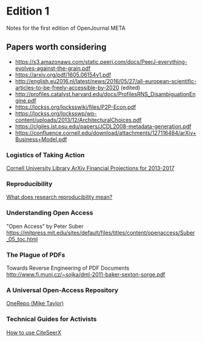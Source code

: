 Edition 1
=========

Notes for the first edition of OpenJournal META

## Papers worth considering

- https://s3.amazonaws.com/static.peerj.com/docs/PeerJ-everything-evolves-against-the-grain.pdf
- https://arxiv.org/pdf/1605.06154v1.pdf
- http://english.eu2016.nl/latest/news/2016/05/27/all-european-scientific-articles-to-be-freely-accessible-by-2020 (edited)
- http://profiles.catalyst.harvard.edu/docs/ProfilesRNS_DisambiguationEngine.pdf
- https://lockss.org/locksswiki/files/P2P-Econ.pdf
- https://lockss.org/locksswp/wp-content/uploads/2013/12/ArchitecturalChoices.pdf
- https://clgiles.ist.psu.edu/papers/JCDL2008-metadata-generation.pdf
- https://confluence.cornell.edu/download/attachments/127116484/arXiv+Business+Model.pdf

### Logistics of Taking Action

[Cornell University Library ArXiv Financial Projections for 2013-2017](https://confluence.cornell.edu/download/attachments/127116484/arXiv+Business+Model.pdf)

### Reproducibility

[What does research reproducibility mean?](http://stm.sciencemag.org/content/8/341/341ps12.full)

### Understanding Open Access

"Open Access" by Peter Suber
https://mitpress.mit.edu/sites/default/files/titles/content/openaccess/Suber_05_toc.html

### The Plague of PDFs

Towards Reverse Engineering of PDF Documents
http://www.fi.muni.cz/~sojka/dml-2011-baker-sexton-sorge.pdf

### A Universal Open-Access Repository

[OneRepo (Mike Taylor)](http://onerepo.net/onerepo-whitepaper.pdf)

### Technical Guides for Activists

[How to use CiteSeerX](https://github.com/SeerLabs/CiteSeerX/blob/master/doc/cxm.pdf)
